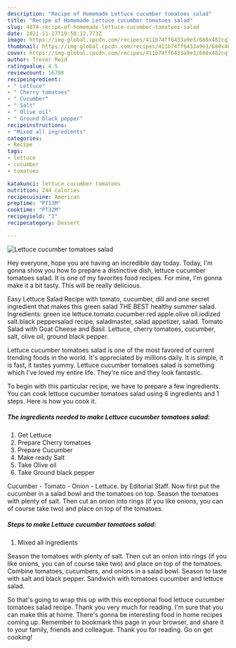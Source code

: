 ```yaml
---
description: "Recipe of Homemade Lettuce cucumber tomatoes salad"
title: "Recipe of Homemade Lettuce cucumber tomatoes salad"
slug: 4074-recipe-of-homemade-lettuce-cucumber-tomatoes-salad
date: 2021-11-17T19:50:12.773Z
image: https://img-global.cpcdn.com/recipes/411b74ff6433a9e3/680x482cq70/lettuce-cucumber-tomatoes-salad-recipe-main-photo.jpg
thumbnail: https://img-global.cpcdn.com/recipes/411b74ff6433a9e3/680x482cq70/lettuce-cucumber-tomatoes-salad-recipe-main-photo.jpg
cover: https://img-global.cpcdn.com/recipes/411b74ff6433a9e3/680x482cq70/lettuce-cucumber-tomatoes-salad-recipe-main-photo.jpg
author: Trevor Reid
ratingvalue: 4.5
reviewcount: 16798
recipeingredient:
- " Lettuce"
- " Cherry tomatoes"
- " Cucumber"
- " Salt"
- " Olive oil"
- " Ground black pepper"
recipeinstructions:
- "Mixed all ingredients"
categories:
- Recipe
tags:
- lettuce
- cucumber
- tomatoes

katakunci: lettuce cucumber tomatoes 
nutrition: 244 calories
recipecuisine: American
preptime: "PT13M"
cooktime: "PT32M"
recipeyield: "1"
recipecategory: Dessert

---
```



![Lettuce cucumber tomatoes salad](https://img-global.cpcdn.com/recipes/411b74ff6433a9e3/680x482cq70/lettuce-cucumber-tomatoes-salad-recipe-main-photo.jpg)

Hey everyone, hope you are having an incredible day today. Today, I'm gonna show you how to prepare a distinctive dish, lettuce cucumber tomatoes salad. It is one of my favorites food recipes. For mine, I'm gonna make it a bit tasty. This will be really delicious.

Easy Lettuce Salad Recipe with tomato, cucumber, dill and one secret ingredient that makes this green salad THE BEST healthy summer salad. Ingredients: green ice lettuce.tomato.cucumber.red apple.olive oil.iodized salt.black peppersalad recipe, saladmaster, salad appetizer, salad. Tomato Salad with Goat Cheese and Basil. Lettuce, cherry tomatoes, cucumber, salt, olive oil, ground black pepper.

Lettuce cucumber tomatoes salad is one of the most favored of current trending foods in the world. It's appreciated by millions daily. It is simple, it is fast, it tastes yummy. Lettuce cucumber tomatoes salad is something which I've loved my entire life. They're nice and they look fantastic.


To begin with this particular recipe, we have to prepare a few ingredients. You can cook lettuce cucumber tomatoes salad using 6 ingredients and 1 steps. Here is how you cook it.

<!--inarticleads1-->

##### The ingredients needed to make Lettuce cucumber tomatoes salad:

1. Get  Lettuce
1. Prepare  Cherry tomatoes
1. Prepare  Cucumber
1. Make ready  Salt
1. Take  Olive oil
1. Take  Ground black pepper


Cucumber - Tomato - Onion - Lettuce. by Editorial Staff. Now first put the cucumber in a salad bowl and the tomatoes on top. Season the tomatoes with plenty of salt. Then cut an onion into rings (if you like onions, you can of course take two) and place on top of the tomatoes. 

<!--inarticleads2-->

##### Steps to make Lettuce cucumber tomatoes salad:

1. Mixed all ingredients


Season the tomatoes with plenty of salt. Then cut an onion into rings (if you like onions, you can of course take two) and place on top of the tomatoes. Combine tomatoes, cucumbers, and onions in a salad bowl. Season to taste with salt and black pepper. Sandwich with tomatoes cucumber and lettuce salad. 

So that's going to wrap this up with this exceptional food lettuce cucumber tomatoes salad recipe. Thank you very much for reading. I'm sure that you can make this at home. There's gonna be interesting food in home recipes coming up. Remember to bookmark this page in your browser, and share it to your family, friends and colleague. Thank you for reading. Go on get cooking!
